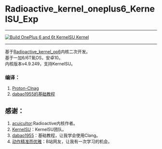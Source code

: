 # Radioactive_kernel_oneplus6_KernelSU_Exp  
***  
[![Build OnePlus 6 and 6t KernelSU Kernel](https://github.com/Coconutat/Radioactive_kernel_oneplus6_KernelSU_Exp/actions/workflows/build-oneplus-6-6t-ksu-kernel.yml/badge.svg)](https://github.com/Coconutat/Radioactive_kernel_oneplus6_KernelSU_Exp/actions/workflows/build-oneplus-6-6t-ksu-kernel.yml)  
 ***  
基于[Radioactive_kernel_op6](https://github.com/acuicultor/Radioactive_kernel_op6)内核二次开发。  
基于一加6/6T氧OS，安卓10。  
内核版本v4.9.249，支持KernelSU。  

### 编译：  
1. [Proton-Clnag](https://github.com/kdrag0n/proton-clang/fork)  
2. [dabao1955的基础教程](https://github.com/dabao1955/KernelSU_General_porting_guide/wiki)  

## 感谢：  
1. [acuicultor](https://github.com/acuicultor):Radioactive内核作者。  
2. [KernelSU](https://Kernelsu.org/)：KernelSU团队。  
3. [dabao1955](https://github.com/dabao1955)：基础教程，让我学会使用Clang。  
4. [动作精准而优雅](https://space.bilibili.com/107548882)：B站网友，让我有一次学习的机会。  
